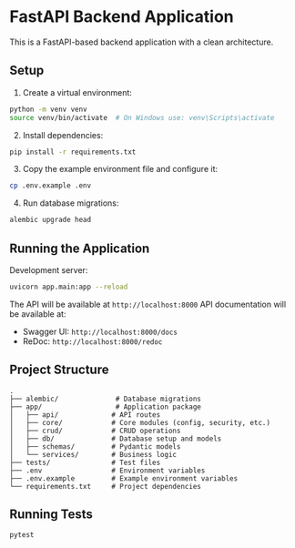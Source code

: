 # FastAPI Backend Application

This is a FastAPI-based backend application with a clean architecture.

## Setup

1. Create a virtual environment:
```bash
python -m venv venv
source venv/bin/activate  # On Windows use: venv\Scripts\activate
```

2. Install dependencies:
```bash
pip install -r requirements.txt
```

3. Copy the example environment file and configure it:
```bash
cp .env.example .env
```

4. Run database migrations:
```bash
alembic upgrade head
```

## Running the Application

Development server:
```bash
uvicorn app.main:app --reload
```

The API will be available at `http://localhost:8000`
API documentation will be available at:
- Swagger UI: `http://localhost:8000/docs`
- ReDoc: `http://localhost:8000/redoc`

## Project Structure

```
.
├── alembic/              # Database migrations
├── app/                  # Application package
│   ├── api/             # API routes
│   ├── core/            # Core modules (config, security, etc.)
│   ├── crud/            # CRUD operations
│   ├── db/              # Database setup and models
│   ├── schemas/         # Pydantic models
│   └── services/        # Business logic
├── tests/               # Test files
├── .env                 # Environment variables
├── .env.example         # Example environment variables
└── requirements.txt     # Project dependencies
```

## Running Tests

```bash
pytest
``` 